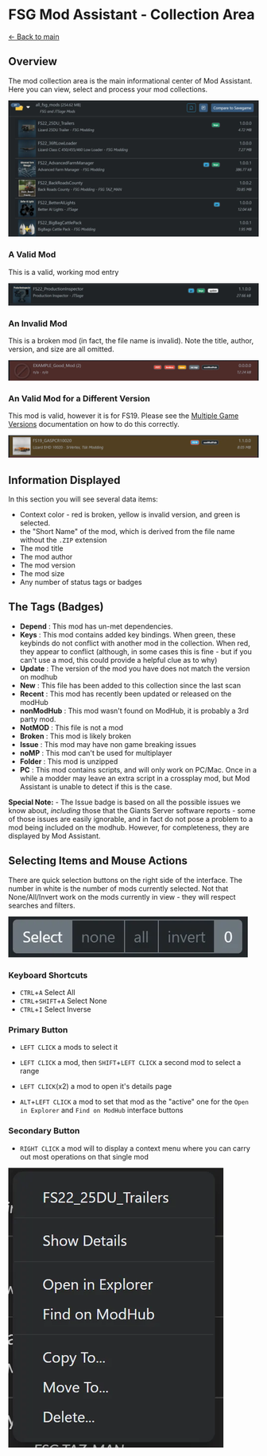 # FSG Mod Assistant - Collection Area

[← Back to main](index.html)

## Overview

The mod collection area is the main informational center of Mod Assistant.  Here you can view, select and process your mod collections.

![multi](img/collect-001.webp)

### A Valid Mod

This is a valid, working mod entry

![valid](img/collect-002.webp)

### An Invalid Mod

This is a broken mod (in fact, the file name is invalid).  Note the title, author, version, and size are all omitted.

![invalid](img/collect-003.webp)

### An Valid Mod for a Different Version

This mod is valid, however it is for FS19.  Please see the [Multiple Game Versions](multi-version.html) documentation on how to do this correctly.

![invalid](img/collect-005.webp)

## Information Displayed

In this section you will see several data items:

- Context color - red is broken, yellow is invalid version, and green is selected.
- the "Short Name" of the mod, which is derived from the file name without the `.ZIP` extension
- The mod title
- The mod author
- The mod version
- The mod size
- Any number of status tags or badges

## The Tags (Badges)

- __Depend__ : This mod has un-met dependencies.
- __Keys__ : This mod contains added key bindings.  When green, these keybinds do not conflict with another mod in the collection.  When red, they appear to conflict (although, in some cases this is fine - but if you can't use a mod, this could provide a helpful clue as to why)
- __Update__ : The version of the mod you have does not match the version on modhub
- __New__ : This file has been added to this collection since the last scan
- __Recent__ : This mod has recently been updated or released on the modHub
- __nonModHub__ : This mod wasn't found on ModHub, it is probably a 3rd party mod.
- __NotMOD__ : This file is not a mod
- __Broken__ : This mod is likely broken
- __Issue__ : This mod may have non game breaking issues
- __noMP__ : This mod can't be used for multiplayer
- __Folder__ : This mod is unzipped
- __PC__ : This mod contains scripts, and will only work on PC/Mac.  Once in a while a modder may leave an extra script in a crossplay mod, but Mod Assistant is unable to detect if this is the case.

__Special Note:__ - The Issue badge is based on all the possible issues we know about, _including_ those that the Giants Server software reports - some of those issues are easily ignorable, and in fact do not pose a problem to a mod being included on the modhub.  However, for completeness, they are displayed by Mod Assistant.

## Selecting Items and Mouse Actions

There are quick selection buttons on the right side of the interface.  The number in white is the number of mods currently selected. Not that None/All/Invert work on the mods currently in view - they will respect searches and filters.

![Alt text](img/collect_sel.webp)

### Keyboard Shortcuts

- `CTRL`+`A` Select All
- `CTRL`+`SHIFT`+`A` Select None
- `CTRL`+`I` Select Inverse

### Primary Button

- `LEFT CLICK` a mods to select it

- `LEFT CLICK` a mod, then `SHIFT`+`LEFT CLICK` a second mod to select a range

- `LEFT CLICK`(x2) a mod to open it's details page

- `ALT`+`LEFT CLICK` a mod to set that mod as the "active" one for the `Open in Explorer` and `Find on ModHub` interface buttons

### Secondary Button

- `RIGHT CLICK` a mod will to display a context menu where you can carry out most operations on that single mod

![Alt text](img/collect-004.webp)
